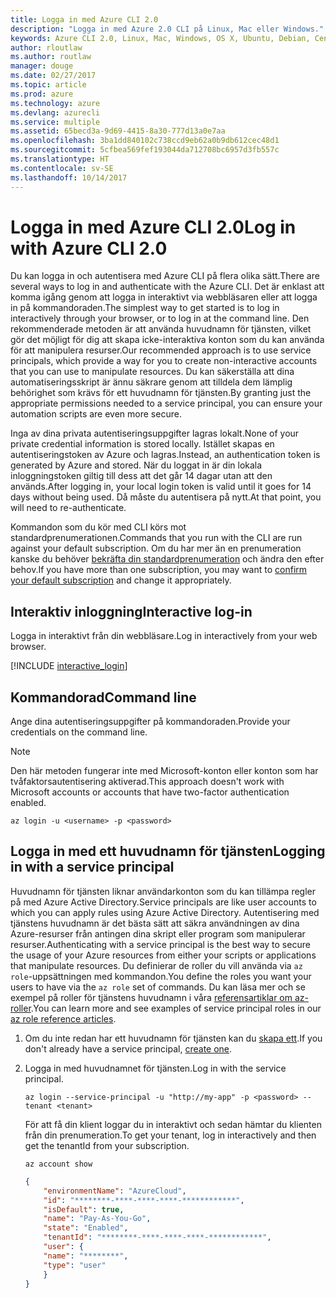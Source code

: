 ```yaml
---
title: Logga in med Azure CLI 2.0
description: "Logga in med Azure 2.0 CLI på Linux, Mac eller Windows."
keywords: Azure CLI 2.0, Linux, Mac, Windows, OS X, Ubuntu, Debian, CentOS, RHEL, SUSE, CoreOS, Docker, Windows, Python, PIP
author: rloutlaw
ms.author: routlaw
manager: douge
ms.date: 02/27/2017
ms.topic: article
ms.prod: azure
ms.technology: azure
ms.devlang: azurecli
ms.service: multiple
ms.assetid: 65becd3a-9d69-4415-8a30-777d13a0e7aa
ms.openlocfilehash: 3ba1dd840102c738ccd9eb62a0b9db612cec48d1
ms.sourcegitcommit: 5cfbea569fef193044da712708bc6957d3fb557c
ms.translationtype: HT
ms.contentlocale: sv-SE
ms.lasthandoff: 10/14/2017
---
```

# <a name="log-in-with-azure-cli-20"></a><span data-ttu-id="ed343-104">Logga in med Azure CLI 2.0</span><span class="sxs-lookup"><span data-stu-id="ed343-104">Log in with Azure CLI 2.0</span></span>

<span data-ttu-id="ed343-105">Du kan logga in och autentisera med Azure CLI på flera olika sätt.</span><span class="sxs-lookup"><span data-stu-id="ed343-105">There are several ways to log in and authenticate with the Azure CLI.</span></span> <span data-ttu-id="ed343-106">Det är enklast att komma igång genom att logga in interaktivt via webbläsaren eller att logga in på kommandoraden.</span><span class="sxs-lookup"><span data-stu-id="ed343-106">The simplest way to get started is to log in interactively through your browser, or to log in at the command line.</span></span> <span data-ttu-id="ed343-107">Den rekommenderade metoden är att använda huvudnamn för tjänsten, vilket gör det möjligt för dig att skapa icke-interaktiva konton som du kan använda för att manipulera resurser.</span><span class="sxs-lookup"><span data-stu-id="ed343-107">Our recommended approach is to use service principals, which provide a way for you to create non-interactive accounts that you can use to manipulate resources.</span></span> <span data-ttu-id="ed343-108">Du kan säkerställa att dina automatiseringsskript är ännu säkrare genom att tilldela dem lämplig behörighet som krävs för ett huvudnamn för tjänsten.</span><span class="sxs-lookup"><span data-stu-id="ed343-108">By granting just the appropriate permissions needed to a service principal, you can ensure your automation scripts are even more secure.</span></span> 

<span data-ttu-id="ed343-109">Inga av dina privata autentiseringsuppgifter lagras lokalt.</span><span class="sxs-lookup"><span data-stu-id="ed343-109">None of your private credential information is stored locally.</span></span> <span data-ttu-id="ed343-110">Istället skapas en autentiseringstoken av Azure och lagras.</span><span class="sxs-lookup"><span data-stu-id="ed343-110">Instead, an authentication token is generated by Azure and stored.</span></span> <span data-ttu-id="ed343-111">När du loggat in är din lokala inloggningstoken giltig till dess att det går 14 dagar utan att den används.</span><span class="sxs-lookup"><span data-stu-id="ed343-111">After logging in, your local login token is valid until it goes for 14 days without being used.</span></span> <span data-ttu-id="ed343-112">Då måste du autentisera på nytt.</span><span class="sxs-lookup"><span data-stu-id="ed343-112">At that point, you will need to re-authenticate.</span></span>

<span data-ttu-id="ed343-113">Kommandon som du kör med CLI körs mot standardprenumerationen.</span><span class="sxs-lookup"><span data-stu-id="ed343-113">Commands that you run with the CLI are run against your default subscription.</span></span>  <span data-ttu-id="ed343-114">Om du har mer än en prenumeration kanske du behöver [bekräfta din standardprenumeration](manage-azure-subscriptions-azure-cli.md) och ändra den efter behov.</span><span class="sxs-lookup"><span data-stu-id="ed343-114">If you have more than one subscription, you may want to [confirm your default subscription](manage-azure-subscriptions-azure-cli.md) and change it appropriately.</span></span>

## <a name="interactive-log-in"></a><span data-ttu-id="ed343-115">Interaktiv inloggning</span><span class="sxs-lookup"><span data-stu-id="ed343-115">Interactive log-in</span></span>

<span data-ttu-id="ed343-116">Logga in interaktivt från din webbläsare.</span><span class="sxs-lookup"><span data-stu-id="ed343-116">Log in interactively from your web browser.</span></span>

[!INCLUDE [interactive_login](includes/interactive-login.md)]

## <a name="command-line"></a><span data-ttu-id="ed343-117">Kommandorad</span><span class="sxs-lookup"><span data-stu-id="ed343-117">Command line</span></span>

<span data-ttu-id="ed343-118">Ange dina autentiseringsuppgifter på kommandoraden.</span><span class="sxs-lookup"><span data-stu-id="ed343-118">Provide your credentials on the command line.</span></span>

> [!Note]
> <span data-ttu-id="ed343-119">Den här metoden fungerar inte med Microsoft-konton eller konton som har tvåfaktorsautentisering aktiverad.</span><span class="sxs-lookup"><span data-stu-id="ed343-119">This approach doesn't work with Microsoft accounts or accounts that have two-factor authentication enabled.</span></span>

```azurecli-interactive
az login -u <username> -p <password>
```

## <a name="logging-in-with-a-service-principal"></a><span data-ttu-id="ed343-120">Logga in med ett huvudnamn för tjänsten</span><span class="sxs-lookup"><span data-stu-id="ed343-120">Logging in with a service principal</span></span>

<span data-ttu-id="ed343-121">Huvudnamn för tjänsten liknar användarkonton som du kan tillämpa regler på med Azure Active Directory.</span><span class="sxs-lookup"><span data-stu-id="ed343-121">Service principals are like user accounts to which you can apply rules using Azure Active Directory.</span></span>
<span data-ttu-id="ed343-122">Autentisering med tjänstens huvudnamn är det bästa sätt att säkra användningen av dina Azure-resurser från antingen dina skript eller program som manipulerar resurser.</span><span class="sxs-lookup"><span data-stu-id="ed343-122">Authenticating with a service principal is the best way to secure the usage of your Azure resources from either your scripts or applications that manipulate resources.</span></span>
<span data-ttu-id="ed343-123">Du definierar de roller du vill använda via `az role`-uppsättningen med kommandon.</span><span class="sxs-lookup"><span data-stu-id="ed343-123">You define the roles you want your users to have via the `az role` set of commands.</span></span>
<span data-ttu-id="ed343-124">Du kan läsa mer och se exempel på roller för tjänstens huvudnamn i våra [referensartiklar om az-roller](https://docs.microsoft.com/cli/azure/role.md).</span><span class="sxs-lookup"><span data-stu-id="ed343-124">You can learn more and see examples of service principal roles in our [az role reference articles](https://docs.microsoft.com/cli/azure/role.md).</span></span>

1. <span data-ttu-id="ed343-125">Om du inte redan har ett huvudnamn för tjänsten kan du [skapa ett](create-an-azure-service-principal-azure-cli.md).</span><span class="sxs-lookup"><span data-stu-id="ed343-125">If you don't already have a service principal, [create one](create-an-azure-service-principal-azure-cli.md).</span></span>

1. <span data-ttu-id="ed343-126">Logga in med huvudnamnet för tjänsten.</span><span class="sxs-lookup"><span data-stu-id="ed343-126">Log in with the service principal.</span></span>

   ```azurecli-interactive
   az login --service-principal -u "http://my-app" -p <password> --tenant <tenant>
   ```

   <span data-ttu-id="ed343-127">För att få din klient loggar du in interaktivt och sedan hämtar du klienten från din prenumeration.</span><span class="sxs-lookup"><span data-stu-id="ed343-127">To get your tenant, log in interactively and then get the tenantId from your subscription.</span></span>

   ```azurecli
   az account show
   ```

   ```json
   {
       "environmentName": "AzureCloud",
       "id": "********-****-****-****-************",
       "isDefault": true,
       "name": "Pay-As-You-Go",
       "state": "Enabled",
       "tenantId": "********-****-****-****-************",
       "user": {
       "name": "********",
       "type": "user"
       }
   }
   ```
